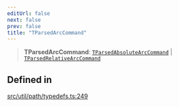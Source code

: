 ```yaml
---
editUrl: false
next: false
prev: false
title: "TParsedArcCommand"
---
```


> **TParsedArcCommand**: [`TParsedAbsoluteArcCommand`](/api/namespaces/util/type-aliases/tparsedabsolutearccommand/) \| [`TParsedRelativeArcCommand`](/api/namespaces/util/type-aliases/tparsedrelativearccommand/)

## Defined in

[src/util/path/typedefs.ts:249](https://github.com/fabricjs/fabric.js/blob/8748628df7e9de00ba77413bfc3ad9e9fe9d4f30/src/util/path/typedefs.ts#L249)
